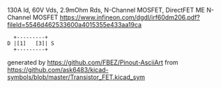 130A Id, 60V Vds, 2.9mOhm Rds, N-Channel MOSFET, DirectFET ME
N-Channel MOSFET
https://www.infineon.com/dgdl/irf60dm206.pdf?fileId=5546d462533600a4015355e433aa19ca


	  +---------+
	D |[1]   [3]| S
	  +---------+


generated by https://github.com/FBEZ/Pinout-AsciiArt from https://github.com/ask6483/kicad-symbols/blob/master/Transistor_FET.kicad_sym